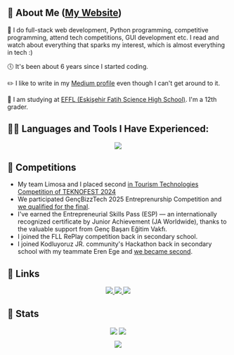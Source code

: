 
## 🚀 About Me ([My Website](https://alper-bayraktar.vercel.app/))
 
🧠 I do full-stack web development, Python programming, competitive programming, attend tech competitions, GUI development etc. I read and watch about everything that sparks my interest, which is almost everything in tech :)

🕔 It's been about 6 years since I started coding.

✏️ I like to write in my [Medium profile](https://medium.com/@alpr10s) even though I can't get around to it.

📖 I am studying at [EFFL (Eskişehir Fatih Science High School)](https://fatihfenlisesi.meb.k12.tr). I'm a 12th grader.

## 👩‍💻 Languages and Tools I Have Experienced:

<p align="center">
    <img src="https://skillicons.dev/icons?i=c,cpp,html,css,js,express,git,github,nextjs,postgres,prisma,py,react,sqlite,supabase,ts,vscode,go&perline=9" />
</p>

## 🥇 Competitions

-   My team Limosa and I placed second [in Tourism Technologies Competition of TEKNOFEST 2024](https://www.linkedin.com/posts/alpr10s_teknofest2024-innovation-teamspirit-activity-7249425326898892800-yAn8?utm_source=share&utm_medium=member_desktop&rcm=ACoAAER1vrsBvZcz0Y2L1qQS-oZIrZDQr0_Dq9I)
-   We participated GençBizzTech 2025 Entreprenurship Competition and [we qualified for the final](https://www.instagram.com/p/DJjwy8lMcoPhDJvConp8EnUz5Yt_vHmq0OLl_00/?img_index=1).
-   I've earned the Entrepreneurial Skills Pass (ESP) — an internationally recognized certificate by Junior Achievement (JA Worldwide), thanks to the valuable support from Genç Başarı Eğitim Vakfı.
-   I joined the FLL RePlay competition back in secondary school.
-   I joined Kodluyoruz JR. community's Hackathon back in secondary school with my teammate Eren Ege and [we became second](https://www.instagram.com/p/CSMs3OhjvKb).

## 🔗 Links

<div align="center">

<a href="https://alper-bayraktar.vercel.app/" >
<img src="https://img.shields.io/badge/my_website-000000?style=for-the-badge&logo=About.me&logoColor=white"/>
</a>

<a href="https://www.instagram.com/alpr10s">
<img src="https://img.shields.io/badge/instagram-purple?style=for-the-badge&logo=instagram&logoColor=white" />
</a>

<a href="https://www.linkedin.com/in/alpr10s/">
<img src="https://img.shields.io/badge/LinkedIn-0077B5?style=for-the-badge&logo=linkedin&logoColor=white" />
</a>

</div>

## 📜 Stats

<div align="center">
<img align="center" src="https://github-readme-stats.vercel.app/api?username=AlperBayraktar&show_icons=true&rank_icon=github&theme=transparent" />
<img align="center" src="https://github-readme-streak-stats.herokuapp.com/?user=alperbayraktar&theme=transparent"/></p>
</div>

<div align="center">
<img src="https://github-readme-stats.vercel.app/api/top-langs/?username=AlperBayraktar&show_icons=true&theme=transparent&layout=compact" />
</div>
